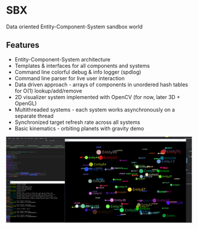 # SBX
Data oriented Entity-Component-System sandbox world
## Features
- Entity-Component-System architecture
- Templates & interfaces for all components and systems
- Command line colorful debug & info logger (spdlog)
- Command line parser for live user interaction
- Data driven approach - arrays of components in unordered hash tables for O(1) lookup/add/remove
- 2D visualizer system implemented with OpenCV (for now, later 3D + OpenGL)
- Multithreaded systems - each system works asynchronously on a separate thread
- Synchronized target refresh rate across all systems
- Basic kinematics - orbiting planets with gravity demo

![blobs](https://github.com/zdenyhraz/SBX/blob/master/pics/2.png?raw=true)
